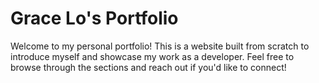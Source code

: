 # Grace Lo's Portfolio

Welcome to my personal portfolio! This is a website built from scratch to introduce myself and showcase my work as a developer. Feel free to browse through the sections and reach out if you'd like to connect!
